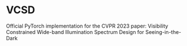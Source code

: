 # VCSD
Official PyTorch implementation for the CVPR 2023 paper: Visibility Constrained Wide-band Illumination Spectrum Design for Seeing-in-the-Dark
